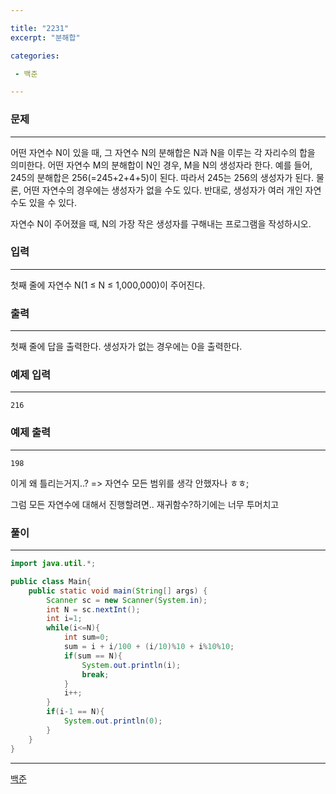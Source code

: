 ```yaml
---

title: "2231"
excerpt: "분해합"

categories:

 - 백준 

---
```


### 문제

---

어떤 자연수 N이 있을 때, 그 자연수 N의 분해합은 N과 N을 이루는 각 자리수의 합을 의미한다. 어떤 자연수 M의 분해합이 N인 경우, M을 N의 생성자라 한다. 예를 들어, 245의 분해합은 256(=245+2+4+5)이 된다. 따라서 245는 256의 생성자가 된다. 물론, 어떤 자연수의 경우에는 생성자가 없을 수도 있다. 반대로, 생성자가 여러 개인 자연수도 있을 수 있다.

자연수 N이 주어졌을 때, N의 가장 작은 생성자를 구해내는 프로그램을 작성하시오.





### 입력

---

첫째 줄에 자연수 N(1 ≤ N ≤ 1,000,000)이 주어진다.



### 출력

---

첫째 줄에 답을 출력한다. 생성자가 없는 경우에는 0을 출력한다.





### 예제 입력

---

```
216
```



### 예제 출력

---

```
198
```



이게 왜 틀리는거지..? => 자연수 모든 범위를 생각 안했자나 ㅎㅎ;

그럼 모든 자연수에 대해서 진행할려면.. 재귀함수?하기에는 너무 투머치고 

### 풀이

---

```java
import java.util.*;

public class Main{
    public static void main(String[] args) {
        Scanner sc = new Scanner(System.in);
        int N = sc.nextInt();
        int i=1;
        while(i<=N){
            int sum=0;
            sum = i + i/100 + (i/10)%10 + i%10%10;
            if(sum == N){
                System.out.println(i);
                break;
            }
            i++;
        }
        if(i-1 == N){
            System.out.println(0);
        }
    }
}
```











---

[백준](https://www.acmicpc.net/problem/2231)



